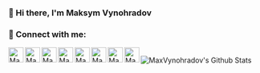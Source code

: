 ### 👋 Hi there, I'm Maksym Vynohradov

### :link: Connect with me:

[<img align="left" alt="MaxVynohradov | Twitter" width="30px" src="https://cdn.jsdelivr.net/npm/simple-icons@v3/icons/twitter.svg" />][twitter]
[<img align="left" alt="MaxVynohradov | Instagram" width="30px" src="https://cdn.jsdelivr.net/npm/simple-icons@v3/icons/telegram.svg" />][telegram]
[<img align="left" alt="MaxVynohradov | LinkedIn" width="30px" src="https://cdn.jsdelivr.net/npm/simple-icons@v3/icons/linkedin.svg" />][linkedin]
[<img align="left" alt="MaxVynohradov | GitHub" width="30px" src="https://cdn.jsdelivr.net/npm/simple-icons@v3/icons/medium.svg" />][medium]
[<img align="left" alt="MaxVynohradov | GitHub" width="30px" src="https://cdn.jsdelivr.net/npm/simple-icons@v3/icons/dev-dot-to.svg" />][devto]
[<img align="left" alt="MaxVynohradov | Gmail" width="30px" src="https://cdn.jsdelivr.net/npm/simple-icons@v3/icons/gmail.svg?color=#12100E" />][gmail]
[<img align="left" alt="MaxVynohradov | LinkedIn" width="30px" src="https://cdn.jsdelivr.net/npm/simple-icons@v3/icons/instagram.svg" />][instagram]
[<img align="left" alt="MaxVynohradov | GitHub" width="30px" src="https://cdn.jsdelivr.net/npm/simple-icons@v3/icons/github.svg" />][github]

<br />

<img align="left" alt="MaxVynohradov's Github Stats" src="https://github-readme-stats.codestackr.vercel.app/api?username=MaxVynohradov&show_icons=true&hide_border=true&theme=buefy" />

[gmail]: mailto:vinogradov.max97@gmail.com
[twitter]: https://twitter.com/max_vynohradov/
[telegram]: https://t.me/max_vynogradov
[linkedin]: https://www.linkedin.com/in/max-vynohradov/
[github]: https://github.com/MaxVynohradov
[medium]: https://medium.com/@vinogradov.max97
[devto]: https://dev.to/max_vynohradov
[instagram]: https://www.instagram.com/vynohradov.max/
